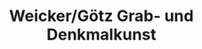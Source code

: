---
title: "Weicker/Götz Grab- und Denkmalkunst"
url: /darmstadt/weicker-goetz-grab-und-denkmalkunst/
shop: Allgemein
---